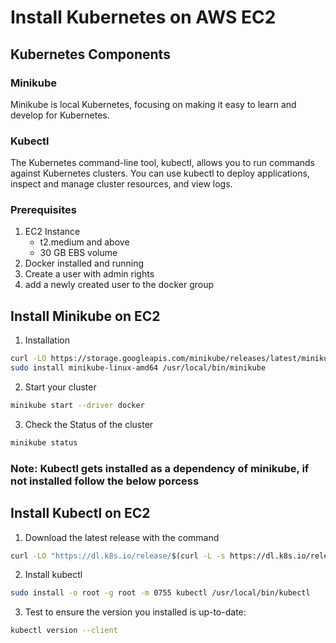 # Install Kubernetes on AWS EC2
## Kubernetes Components
### Minikube
Minikube is local Kubernetes, focusing on making it easy to learn and develop for Kubernetes.

### Kubectl
The Kubernetes command-line tool, kubectl, allows you to run commands against Kubernetes clusters. You can use kubectl to deploy applications, inspect and manage cluster resources, and view logs.

### Prerequisites
1. EC2 Instance
     - t2.medium and above
     - 30 GB EBS volume
2. Docker installed and running
3. Create a user with admin rights
4. add a newly created user to the docker group

## Install Minikube on EC2
1. Installation
```sh
curl -LO https://storage.googleapis.com/minikube/releases/latest/minikube-linux-amd64
sudo install minikube-linux-amd64 /usr/local/bin/minikube
```
2. Start your cluster
 ```sh
minikube start --driver docker
```
3. Check the Status of the cluster
 ```sh
minikube status
```
### Note: Kubectl gets installed as a dependency of minikube, if not installed follow the below porcess

## Install Kubectl on EC2
1. Download the latest release with the command
```sh
curl -LO "https://dl.k8s.io/release/$(curl -L -s https://dl.k8s.io/release/stable.txt)/bin/linux/amd64/kubectl"
```
2. Install kubectl
```sh
sudo install -o root -g root -m 0755 kubectl /usr/local/bin/kubectl
```
3. Test to ensure the version you installed is up-to-date:
```sh
kubectl version --client
```
